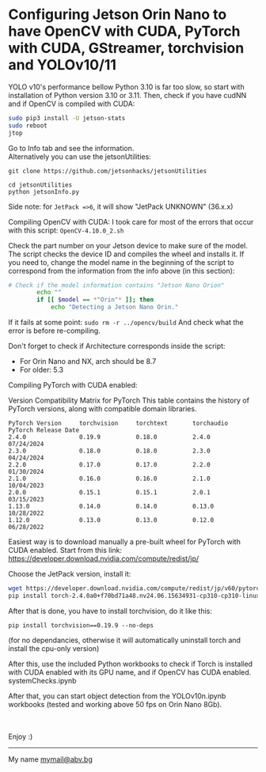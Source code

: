 # Configuring Jetson Orin Nano to have OpenCV with CUDA, PyTorch with CUDA, GStreamer, torchvision and YOLOv10/11
YOLO v10's performance bellow Python 3.10 is far too slow, so start with installation of Python version 3.10 or 3.11.
Then, check if you have cudNN and if OpenCV is compiled with CUDA:

```sh
sudo pip3 install -U jetson-stats
sudo reboot
jtop 
```

Go to Info tab and see the information.\
Alternatively you can use the jetsonUtilities:

    git clone https://github.com/jetsonhacks/jetsonUtilities

    cd jetsonUtilities
    python jetsonInfo.py

Side note: for `JetPack =>6`, it will show "JetPack UNKNOWN" (36.x.x)


Compiling OpenCV with CUDA:
I took care for most of the errors that occur with this script:
`OpenCV-4.10.0_2.sh`

Check the part number on your Jetson device to make sure of the model. 
The script checks the device ID and compiles the wheel and installs it.
If you need to, change the model name in the beginning of the script to correspond from the information from the info above (in this section):

```sh
# Check if the model information contains "Jetson Nano Orion"
        echo ""
        if [[ $model == *"Orin"* ]]; then
            echo "Detecting a Jetson Nano Orin."
```

If it fails at some point: `sudo rm -r ../opencv/build`
And check what the error is before re-compiling.

Don't forget to check if Architecture corresponds inside the script:
- For Orin Nano and NX, arch should be 8.7
- For older: 5.3

Compiling PyTorch with CUDA enabled:

Version Compatibility Matrix for PyTorch
This table contains the history of PyTorch versions, along with compatible domain libraries.

```
PyTorch Version     torchvision     torchtext	    torchaudio	PyTorch Release Date
2.4.0	            0.19.9	        0.18.0	        2.4.0	    07/24/2024
2.3.0	            0.18.0	        0.18.0	        2.3.0	    04/24/2024
2.2.0	            0.17.0	        0.17.0	        2.2.0	    01/30/2024
2.1.0	            0.16.0	        0.16.0	        2.1.0	    10/04/2023
2.0.0	            0.15.1	        0.15.1	        2.0.1	    03/15/2023
1.13.0	            0.14.0	        0.14.0	        0.13.0	    10/28/2022
1.12.0	            0.13.0	        0.13.0	        0.12.0	    06/28/2022
```

Easiest way is to download manually a pre-built wheel for PyTorch with CUDA enabled.
Start from this link:
https://developer.download.nvidia.com/compute/redist/jp/

Choose the JetPack version, install it:
```sh
wget https://developer.download.nvidia.com/compute/redist/jp/v60/pytorch/torch-2.4.0a0+f70bd71a48.nv24.06.15634931-cp310-cp310-linux_aarch64.whl
pip install torch-2.4.0a0+f70bd71a48.nv24.06.15634931-cp310-cp310-linux_aarch64.whl
```

After that is done, you have to install torchvision, do it like this:

    pip install torchvision==0.19.9 --no-deps

(for no dependancies, otherwise it will automatically uninstall torch and install the cpu-only version)

After this, use the included Python workbooks to check if Torch is installed with CUDA enabled with its GPU name, and if OpenCV has CUDA enabled.
systemChecks.ipynb

After that, you can start object detection from the YOLOv10n.ipynb workbooks (tested and working above 50 fps on Orin Nano 8Gb).

\
\
Enjoy :)

----
My name <mymail@abv.bg>
